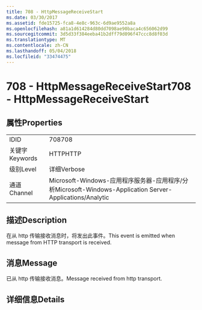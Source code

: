 ```yaml
---
title: 708 - HttpMessageReceiveStart
ms.date: 03/30/2017
ms.assetid: fde15725-fca8-4e8c-963c-6d9ae9552a8a
ms.openlocfilehash: a81a1d614284d80dd7098ae90baca4c656062d99
ms.sourcegitcommit: 3d5d33f384eeba41b2dff79d096f47ccc8d8f03d
ms.translationtype: MT
ms.contentlocale: zh-CN
ms.lasthandoff: 05/04/2018
ms.locfileid: "33474475"
---
```

# <a name="708---httpmessagereceivestart"></a><span data-ttu-id="d575b-102">708 - HttpMessageReceiveStart</span><span class="sxs-lookup"><span data-stu-id="d575b-102">708 - HttpMessageReceiveStart</span></span>
## <a name="properties"></a><span data-ttu-id="d575b-103">属性</span><span class="sxs-lookup"><span data-stu-id="d575b-103">Properties</span></span>  
  
|||  
|-|-|  
|<span data-ttu-id="d575b-104">ID</span><span class="sxs-lookup"><span data-stu-id="d575b-104">ID</span></span>|<span data-ttu-id="d575b-105">708</span><span class="sxs-lookup"><span data-stu-id="d575b-105">708</span></span>|  
|<span data-ttu-id="d575b-106">关键字</span><span class="sxs-lookup"><span data-stu-id="d575b-106">Keywords</span></span>|<span data-ttu-id="d575b-107">HTTP</span><span class="sxs-lookup"><span data-stu-id="d575b-107">HTTP</span></span>|  
|<span data-ttu-id="d575b-108">级别</span><span class="sxs-lookup"><span data-stu-id="d575b-108">Level</span></span>|<span data-ttu-id="d575b-109">详细</span><span class="sxs-lookup"><span data-stu-id="d575b-109">Verbose</span></span>|  
|<span data-ttu-id="d575b-110">通道</span><span class="sxs-lookup"><span data-stu-id="d575b-110">Channel</span></span>|<span data-ttu-id="d575b-111">Microsoft-Windows-应用程序服务器-应用程序/分析</span><span class="sxs-lookup"><span data-stu-id="d575b-111">Microsoft-Windows-Application Server-Applications/Analytic</span></span>|  
  
## <a name="description"></a><span data-ttu-id="d575b-112">描述</span><span class="sxs-lookup"><span data-stu-id="d575b-112">Description</span></span>  
 <span data-ttu-id="d575b-113">在从 http 传输接收消息时，将发出此事件。</span><span class="sxs-lookup"><span data-stu-id="d575b-113">This event is emitted when message from HTTP transport is received.</span></span>  
  
## <a name="message"></a><span data-ttu-id="d575b-114">消息</span><span class="sxs-lookup"><span data-stu-id="d575b-114">Message</span></span>  
 <span data-ttu-id="d575b-115">已从 http 传输接收消息。</span><span class="sxs-lookup"><span data-stu-id="d575b-115">Message received from http transport.</span></span>  
  
## <a name="details"></a><span data-ttu-id="d575b-116">详细信息</span><span class="sxs-lookup"><span data-stu-id="d575b-116">Details</span></span>
